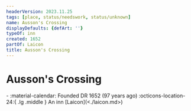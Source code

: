 ```yaml
---
headerVersion: 2023.11.25
tags: [place, status/needswork, status/unknown]
name: Ausson's Crossing
displayDefaults: {defArt: ''}
typeOf: inn
created: 1652
partOf: Laicon
title: Ausson's Crossing
---
```

# Ausson's Crossing
<div class="grid cards ext-narrow-margin ext-one-column" markdown>
-  
   :material-calendar: Founded DR 1652 (97 years ago)  
    :octicons-location-24:{ .lg .middle } An inn [Laicon](<./laicon.md>)  
</div>


